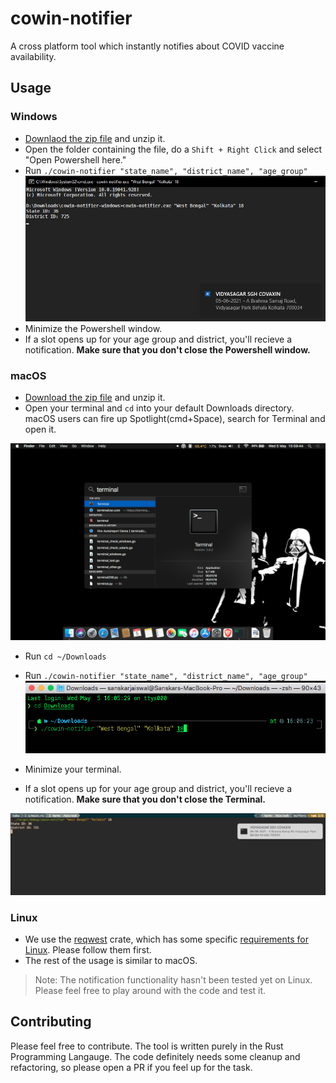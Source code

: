 # cowin-notifier

A cross platform tool which instantly notifies about COVID vaccine availability.

## Usage

### Windows
* [Downlaod the zip file](https://github.com/aryan9600/cowin-notifier/releases/download/v0.1/cowin-notifier-windows.zip) and unzip it.
* Open the folder containing the file, do a `Shift + Right Click` and select "Open Powershell here."
* Run `./cowin-notifier "state_name", "district_name", "age_group"`
![Alt text](https://raw.githubusercontent.com/aryan9600/cowin-notifier/main/assets/WhatsApp%20Image%202021-05-06%20at%2021.23.49.jpeg)
* Minimize the Powershell window.
* If a slot opens up for your age group and district, you'll recieve a notification. __Make sure that you don't close the Powershell window.__

### macOS
* [Download the zip file](https://github.com/aryan9600/cowin-notifier/releases/download/v0.1/macOS10.x.zip) and unzip it.
* Open your terminal and `cd` into your default Downloads directory. macOS users can fire up Spotlight(cmd+Space), search for Terminal and open it.

![Alt text](https://raw.githubusercontent.com/aryan9600/cowin-notifier/main/assets/Screen%20Shot%202021-05-05%20at%2015.59.44.png)

* Run `cd ~/Downloads`

* Run `./cowin-notifier "state_name", "district_name", "age_group"`
![Alt text](https://raw.githubusercontent.com/aryan9600/cowin-notifier/main/assets/Screen%20Shot%202021-05-05%20at%2016.06.28.png)

* Minimize your terminal.
* If a slot opens up for your age group and district, you'll recieve a notification. __Make sure that you don't close the Terminal.__

![Alt text](https://raw.githubusercontent.com/aryan9600/cowin-notifier/main/assets/Screen%20Shot%202021-05-05%20at%2017.46.10.png)

### Linux
* We use the [reqwest](https://github.com/seanmonstar/reqwest) crate, which has some specific [requirements for Linux](https://github.com/seanmonstar/reqwest#requirements). Please follow them first.
* The rest of the usage is similar to macOS.

> Note: The notification functionality hasn't been tested yet on Linux. Please feel free to play around with the code and test it.

## Contributing

Please feel free to contribute. The tool is written purely in the Rust Programming Langauge. The code definitely needs some cleanup and refactoring, so please open a PR if you feel up for the task.
